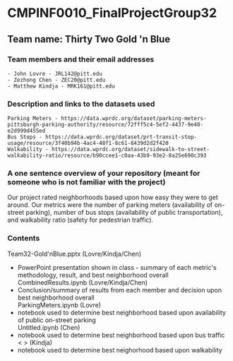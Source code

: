 # CMPINF0010_FinalProjectGroup32<br/>

## Team name: Thirty Two Gold 'n Blue<br/>

### Team members and their email addresses<br/>
	- John Lovre - JRL142@pitt.edu
	- Zezhong Chen - ZEC20@pitt.edu
	- Matthew Kindja - MRK161@pitt.edu

### Description and links to the datasets used<br/>
	Parking Meters - https://data.wprdc.org/dataset/parking-meters-pittsburgh-parking-authority/resource/72fff5c4-5ef2-4437-9e40-e2d999d455ed
	Bus Stops - https://data.wprdc.org/dataset/prt-transit-stop-usage/resource/3f40b94b-4ac4-48f1-8c61-8439d2d2f420
	Walkability - https://data.wprdc.org/dataset/sidewalk-to-street-walkability-ratio/resource/b90ccee1-c0aa-43b9-93e2-8a25e690c393

### A one sentence overview of your repository (meant for someone who is not familiar with the project)<br/>
Our project rated neighborhoods based upon how easy they were to get around. Our metrics were the number of parking meters (availability of on-street parking), number of bus stops (availability of public transportation), and walkability ratio (safety for pedestrian traffic).

### Contents<br/>
Team32-Gold'nBlue.pptx (Lovre/Kindja/Chen)<br/>
* PowerPoint presentation shown in class - summary of each metric's methodology, result, and best neighborhood overall<br/>
CombinedResults.ipynb (Lovre/Kindja/Chen)<br/>
* Conclusion/summary of results from each member and decision upon best neighborhood overall<br/>
ParkingMeters.ipynb (Lovre)<br/>
* notebook used to determine best neighborhood based upon availability of public on-street parking<br/>
Untitled.ipynb (Chen)<br/>
* notebook used to determine best neighborhood based upon bus traffic
<    > (Kindja)<br/>
* notebook used to determine best neighorhood based upon walkability

	